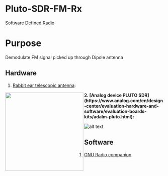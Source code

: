 # Pluto-SDR-FM-Rx
Software Defined Radio

# Purpose

Demodulate FM signal picked up through Dipole antenna

## Hardware 
1. [Rabbit ear telescopic antenna](https://www.amazon.com/Behind-Indoor-Replacement-Antenna-Extension/dp/B07KMF3SSG/ref=sr_1_8?dchild=1&keywords=rabbit+ear+antenna&qid=1586538911&sr=8-8):

<a href="url"><img src="https://i.pinimg.com/736x/68/62/d1/6862d1e6e541db3c6d2559778989b7e2.jpg" align="left" height="248" width="248" ></a>

<b>
2. [Analog device PLUTO SDR](https://www.analog.com/en/design-center/evaluation-hardware-and-software/evaluation-boards-kits/adalm-pluto.html):</b>

![alt text][SDR]

[SDR]: https://www.analog.com/-/media/analog/en/evaluation-board-images/images/adalm-pluto-web.gif?la=en&h=270&thn=1&hash=AC178C96A25ABD5C1234C238DCC75145 "SDR used"

## Software 

1. [GNU Radio companion](https://wiki.gnuradio.org/index.php/Main_Page)


